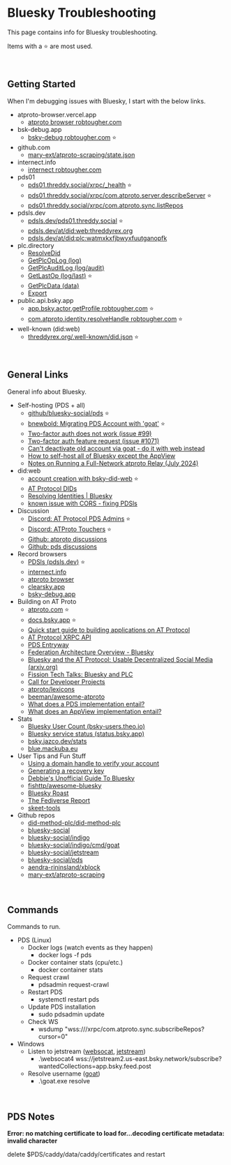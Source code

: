 # Bluesky Troubleshooting

This page contains info for Bluesky troubleshooting.

Items with a ⭐ are most used.

&nbsp;

## Getting Started

When I'm debugging issues with Bluesky, I start with the below links.

- atproto-browser.vercel.app
  - [atproto browser robtougher.com](https://atproto-browser.vercel.app/at/robtougher.com)
- bsk-debug.app
  - [bsky-debug robtougher.com](https://bsky-debug.app/handle?handle=robtougher.com) ⭐
- github.com
  - [mary-ext/atproto-scraping/state.json](https://github.com/mary-ext/atproto-scraping/blob/trunk/state.json)
- internect.info
  - [internect robtougher.com](https://internect.info/did/did:plc:watmxkxfjbwyxfuutganopfk)
- pds01
  - [pds01.threddy.social/xrpc/_health](https://pds01.threddy.social/xrpc/_health) ⭐
  - [pds01.threddy.social/xrpc/com.atproto.server.describeServer](https://pds01.threddy.social/xrpc/com.atproto.server.describeServer) ⭐
  - [pds01.threddy.social/xrpc/com.atproto.sync.listRepos](https://pds01.threddy.social/xrpc/com.atproto.sync.listRepos)
- pdsls.dev
  - [pdsls.dev/pds01.threddy.social](https://pdsls.dev/pds01.threddy.social) ⭐️
  - [pdsls.dev/at/did:web:threddyrex.org](https://pdsls.dev/at/did:web:threddyrex.org)
  - [pdsls.dev/at/did:plc:watmxkxfjbwyxfuutganopfk](https://pdsls.dev/at/did:plc:watmxkxfjbwyxfuutganopfk)
- plc.directory
  - [ResolveDid](https://plc.directory/did:plc:watmxkxfjbwyxfuutganopfk)
  - [GetPlcOpLog (log)](https://plc.directory/did:plc:watmxkxfjbwyxfuutganopfk/log)
  - [GetPlcAuditLog (log/audit)](https://plc.directory/did:plc:watmxkxfjbwyxfuutganopfk/log/audit)
  - [GetLastOp (log/last)](https://plc.directory/did:plc:watmxkxfjbwyxfuutganopfk/log/last) ⭐
  - [GetPlcData (data)](https://plc.directory/did:plc:watmxkxfjbwyxfuutganopfk/data)
  - [Export](https://plc.directory/export?count=10&after=2024-12-08T20:33:04Z)
- public.api.bsky.app
  - [app.bsky.actor.getProfile robtougher.com](https://public.api.bsky.app/xrpc/app.bsky.actor.getProfile?actor=robtougher.com) ⭐
  - [com.atproto.identity.resolveHandle robtougher.com](https://public.api.bsky.app/xrpc/com.atproto.identity.resolveHandle?handle=robtougher.com) ⭐
- well-known (did:web)
  - [threddyrex.org/.well-known/did.json](https://threddyrex.org/.well-known/did.json) ⭐


&nbsp;

## General Links

General info about Bluesky.

- Self-hosting (PDS + all)
  - [github/bluesky-social/pds](https://github.com/bluesky-social/pds) ⭐
  - [bnewbold: Migrating PDS Account with 'goat'](https://whtwnd.com/bnewbold.net/3l5ii332pf32u) ⭐
  - [Two-factor auth does not work (issue #99)](https://github.com/bluesky-social/pds/issues/99)
  - [Two-factor auth feature request (issue #1071)](https://github.com/bluesky-social/social-app/issues/1071)
  - [Can't deactivate old account via goat - do it with web instead](https://github.com/bluesky-social/atproto/issues/3149)
  - [How to self-host all of Bluesky except the AppView](https://alice.bsky.sh/post/3laega7icmi2q)
  - [Notes on Running a Full-Network atproto Relay (July 2024)](https://whtwnd.com/bnewbold.net/entries/Notes%20on%20Running%20a%20Full-Network%20atproto%20Relay%20(July%202024))
- did:web
  - [account creation with bsky-did-web](https://github.com/afternooncurry/bsky-did-web) ⭐
  - [AT Protocol DIDs](https://atproto.com/specs/did)
  - [Resolving Identities | Bluesky](https://docs.bsky.app/docs/advanced-guides/resolving-identities)
  - [known issue with CORS - fixing PDSls](https://github.com/notjuliet/pdsls/issues/5)
- Discussion
  - [Discord: AT Protocol PDS Admins](https://discord.gg/h3B9ZjYm) ⭐
  - [Discord: ATProto Touchers](https://discord.gg/3srmDsHSZJ) ⭐
  - [Github: atproto discussions](https://github.com/bluesky-social/atproto/discussions)
  - [Github: pds discussions](https://github.com/bluesky-social/pds/discussions)
- Record browsers
  - [PDSls (pdsls.dev)](https://pdsls.dev/) ⭐
  - [internect.info](https://internect.info/)
  - [atproto browser](https://atproto-browser.vercel.app/)
  - [clearsky.app](https://clearsky.app/)
  - [bsky-debug.app](https://bsky-debug.app/)
- Building on AT Proto
  - [atproto.com](https://atproto.com/) ⭐
  - [docs.bsky.app](https://docs.bsky.app/docs/get-started) ⭐
  - [Quick start guide to building applications on AT Protocol](https://atproto.com/guides/applications)
  - [AT Protocol XRPC API](https://docs.bsky.app/docs/api/at-protocol-xrpc-api)
  - [PDS Entryway](https://docs.bsky.app/docs/advanced-guides/entryway)
  - [Federation Architecture Overview - Bluesky](https://bsky.social/about/blog/5-5-2023-federation-architecture)
  - [Bluesky and the AT Protocol: Usable Decentralized Social Media (arxiv.org)](https://arxiv.org/pdf/2402.03239)
  - [Fission Tech Talks: Bluesky and PLC](https://www.youtube.com/watch?v=m9AVUAUDC2A)
  - [Call for Developer Projects](https://github.com/bluesky-social/atproto/discussions/3049)
  - [atproto/lexicons](https://github.com/bluesky-social/atproto/tree/main/lexicons)
  - [beeman/awesome-atproto](https://github.com/beeman/awesome-atproto)
  - [What does a PDS implementation entail?](https://github.com/bluesky-social/atproto/discussions/2350)
  - [What does an AppView implementation entail?](https://github.com/bluesky-social/atproto/discussions/2961)
- Stats
  - [Bluesky User Count (bsky-users.theo.io)](https://bsky-users.theo.io/)
  - [Bluesky service status (status.bsky.app)](https://status.bsky.app/)
  - [bsky.jazco.dev/stats](https://bsky.jazco.dev/stats)
  - [blue.mackuba.eu](https://blue.mackuba.eu/)
- User Tips and Fun Stuff
  - [Using a domain handle to verify your account](https://bsky.social/about/blog/4-28-2023-domain-handle-tutorial)
  - [Generating a recovery key](https://whtwnd.com/did:plc:xz3euvkhf44iadavovbsmqoo/3laimapx6ks2b)
  - [Debbie's Unofficial Guide To Bluesky](https://publish.obsidian.md/debbieohi/bluesky)
  - [fishttp/awesome-bluesky](https://github.com/fishttp/awesome-bluesky)
  - [Bluesky Roast](https://blueskyroast.com/)
  - [The Fediverse Report](https://fediversereport.com/all-posts-archive/)
  - [skeet-tools](https://dame.blog/skeet-tools/)
- Github repos
  - [did-method-plc/did-method-plc](https://github.com/did-method-plc/did-method-plc)
  - [bluesky-social](https://github.com/bluesky-social/)
  - [bluesky-social/indigo](https://github.com/bluesky-social/indigo/)
  - [bluesky-social/indigo/cmd/goat](https://github.com/bluesky-social/indigo/tree/main/cmd/goat)
  - [bluesky-social/jetstream](https://github.com/bluesky-social/jetstream)
  - [bluesky-social/pds](https://github.com/bluesky-social/pds)
  - [aendra-rininsland/xblock](https://github.com/aendra-rininsland/xblock)
  - [mary-ext/atproto-scraping](https://github.com/mary-ext/atproto-scraping)

&nbsp;

## Commands

Commands to run.

- PDS (Linux)
    - Docker logs (watch events as they happen)
        - docker logs -f pds
    - Docker container stats (cpu/etc.)
        - docker container stats
    - Request crawl
        - pdsadmin request-crawl
    - Restart PDS
        - systemctl restart pds
    - Update PDS installation
        - sudo pdsadmin update
    - Check WS
        - wsdump "wss://<host>/xrpc/com.atproto.sync.subscribeRepos?cursor=0"
- Windows
    - Listen to jetstream ([websocat](https://github.com/vi/websocat/releases), [jetstream](https://github.com/bluesky-social/jetstream))
        - .\websocat4 wss://jetstream2.us-east.bsky.network/subscribe?wantedCollections=app.bsky.feed.post
    - Resolve username ([goat](https://github.com/bluesky-social/indigo/tree/main/cmd/goat))
        - .\goat.exe resolve <username>

&nbsp;


## PDS Notes


**Error: no matching certificate to load for...decoding certificate metadata: invalid character**

delete $PDS/caddy/data/caddy/certificates and restart

